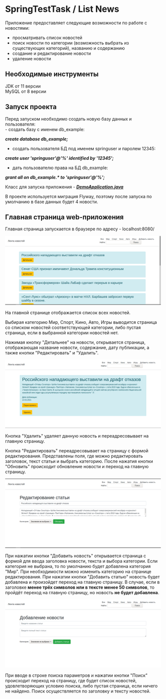 <h1>SpringTestTask / List News</h1>

Приложение предоставляет следующие возможности по работе с новостями:
- просматривать список новостей
- поиск новости по категории (возможность выбрать 
  из существующих категорий), названию и содержанию
- создание и редактирование новости
- удаление новости

<h2>Необходимые инструменты</h2>

JDK от 11 версии<br>
MySQL от 8 версии

<h2>Запуск проекта</h2>
Перед запуском необходимо создать новую 
базу данных и пользователя:<br> 
- создать базу с именем db_example:

***create database db_example;***

- cоздать пользователя БД под 
  именем springuser и паролем 12345:

***create user 'springuser'@'%' identified by '12345';***

- дать пользователю права на БД db_example:

***grant all on db_example.\* to 'springuser'@'%';***
  

Класс для запуска приложения -
***[DemoApplication.java](./src/main/java/com/testtask/demo/DemoApplication.java)***

В проекте используется миграция Flyway, поэтому
после запуска по умолчанию в базе данных будет 4 новости.

<h2>Главная страница web-приложения</h2>
Главная страница запускается в браузере по
адресу - localhost:8080/


![Главная страница](./img/MainPage.png)

На главной странице отображается 
список всех новостей.

Выбирая категорию Мир, Спорт, Кино, Авто, Игры 
выводится страница со списком новостей 
соответствующей категории, либо пустая страница, 
если в выбранной категории новостей нет.

Нажимая кнопку "Детальнее" на новости, 
открывается страница, отображающая название 
новости, содержание, дату публикации, 
а также кнопки
"Редактировать" и "Удалить".

![Содержание новости](./img/NewsDetails.png)

Кнопка "Удалить" удаляет данную новость и 
переадресовывает на главную страницу.

Кнопка "Редактировать" переадресовывает
на страницу с формой редактирования. Представлены поля,
где можно редактировать заголовок, текст статьи и выбрать 
категорию.
После нажатия кнопки "Обновить" происходит обновление
новости и переход на главную страницу.

![Редактирование](./img/Update.png)

При нажатии кнопки "Добавить новость" открывается 
страница с формой для ввода заголовка новости,
текста и выбора категории. Если категория не выбрана,
то по умолчанию будет добавлена категория "Мир". При необходимости 
можно изменить категорию на странице редактирования.
При нажатии кнопки "Добавить статью" новость будет добавлена
и произойдет переход на главную страницу. В случае, если
в заголовке __менее трёх символов или в тексте менее 50 символов__,
то пройдёт переход на главную страницу, но новость 
__не будет добавлена__.

![Добавление новости](./img/AddNews.png)

При вводе в строке поиска параметров и нажатии кнопки
"Поиск" происходит переход на страницу, где будет список
новостей, удовлетворяющих условию поиска, 
либо пустая страница, если ничего не найдено.
Поиск осуществляется по заголовку и тексту новостей.








